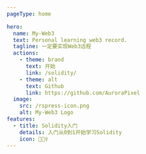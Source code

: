 ```yaml
---
pageType: home

hero:
  name: My-Web3
  text: Personal learning web3 record.
  tagline: 一定要实现Web3远程
  actions:
    - theme: brand
      text: 开始
      link: /solidity/
    - theme: alt
      text: Github
      link: https://github.com/AuroraPixel
  image:
    src: /rspress-icon.png
    alt: My-Web3 Logo
features:
  - title: Solidity入门
    details: 入门从0到1开始学习Solidity
    icon: 🏃🏻‍♀️
---
```

